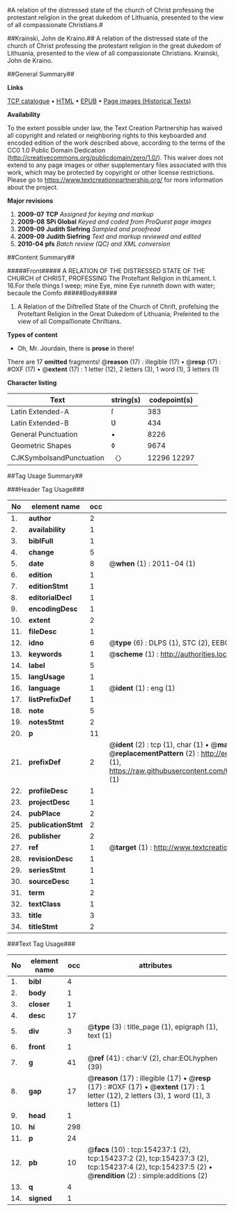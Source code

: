 #A relation of the distressed state of the church of Christ professing the protestant religion in the great dukedom of Lithuania, presented to the view of all compassionate Christians.#

##Krainski, John de Kraino.##
A relation of the distressed state of the church of Christ professing the protestant religion in the great dukedom of Lithuania, presented to the view of all compassionate Christians.
Krainski, John de Kraino.

##General Summary##

**Links**

[TCP catalogue](http://www.ota.ox.ac.uk/tcp/)  • 
[HTML](http://tei.it.ox.ac.uk/tcp/Texts-HTML/free/A87/A87831.html)  • 
[EPUB](http://tei.it.ox.ac.uk/tcp/Texts-EPUB/free/A87/A87831.epub) • 
[Page images (Historical Texts)](https://historicaltexts.jisc.ac.uk/eebo-99896362e)

**Availability**

To the extent possible under law, the Text Creation Partnership has waived all copyright and related or neighboring rights to this keyboarded and encoded edition of the work described above, according to the terms of the CC0 1.0 Public Domain Dedication (http://creativecommons.org/publicdomain/zero/1.0/). This waiver does not extend to any page images or other supplementary files associated with this work, which may be protected by copyright or other license restrictions. Please go to https://www.textcreationpartnership.org/ for more information about the project.

**Major revisions**

1. __2009-07__ __TCP__ *Assigned for keying and markup*
1. __2009-08__ __SPi Global__ *Keyed and coded from ProQuest page images*
1. __2009-09__ __Judith Siefring__ *Sampled and proofread*
1. __2009-09__ __Judith Siefring__ *Text and markup reviewed and edited*
1. __2010-04__ __pfs__ *Batch review (QC) and XML conversion*

##Content Summary##

#####Front#####
A RELATION OF THE DISTRESSED STATE OF THE CHURCH of
CHRIST, PROFESSING The Proteſtant Religion in thLament. I. 16.For theſe things I weep; mine Eye, mine Eye runneth down with
water; becauſe the Comfo
#####Body#####

1. A Relation of the Diſtreſſed State of
the Church of Chriſt, profeſsing the Proteſtant
Religion in the Great Dukedom of Lithuania; Preſented
to the view of all Compaſſionate Chriſtians.

**Types of content**

  * Oh, Mr. Jourdain, there is **prose** in there!

There are 17 **omitted** fragments! 
 @__reason__ (17) : illegible (17)  •  @__resp__ (17) : #OXF (17)  •  @__extent__ (17) : 1 letter (12), 2 letters (3), 1 word (1), 3 letters (1)

**Character listing**


|Text|string(s)|codepoint(s)|
|---|---|---|
|Latin Extended-A|ſ|383|
|Latin Extended-B|Ʋ|434|
|General Punctuation|•|8226|
|Geometric Shapes|◊|9674|
|CJKSymbolsandPunctuation|〈〉|12296 12297|

##Tag Usage Summary##

###Header Tag Usage###

|No|element name|occ|attributes|
|---|---|---|---|
|1.|__author__|2||
|2.|__availability__|1||
|3.|__biblFull__|1||
|4.|__change__|5||
|5.|__date__|8| @__when__ (1) : 2011-04 (1)|
|6.|__edition__|1||
|7.|__editionStmt__|1||
|8.|__editorialDecl__|1||
|9.|__encodingDesc__|1||
|10.|__extent__|2||
|11.|__fileDesc__|1||
|12.|__idno__|6| @__type__ (6) : DLPS (1), STC (2), EEBO-CITATION (1), PROQUEST (1), VID (1)|
|13.|__keywords__|1| @__scheme__ (1) : http://authorities.loc.gov/ (1)|
|14.|__label__|5||
|15.|__langUsage__|1||
|16.|__language__|1| @__ident__ (1) : eng (1)|
|17.|__listPrefixDef__|1||
|18.|__note__|5||
|19.|__notesStmt__|2||
|20.|__p__|11||
|21.|__prefixDef__|2| @__ident__ (2) : tcp (1), char (1)  •  @__matchPattern__ (2) : ([0-9\-]+):([0-9IVX]+) (1), (.+) (1)  •  @__replacementPattern__ (2) : http://eebo.chadwyck.com/downloadtiff?vid=$1&page=$2 (1), https://raw.githubusercontent.com/textcreationpartnership/Texts/master/tcpchars.xml#$1 (1)|
|22.|__profileDesc__|1||
|23.|__projectDesc__|1||
|24.|__pubPlace__|2||
|25.|__publicationStmt__|2||
|26.|__publisher__|2||
|27.|__ref__|1| @__target__ (1) : http://www.textcreationpartnership.org/docs/. (1)|
|28.|__revisionDesc__|1||
|29.|__seriesStmt__|1||
|30.|__sourceDesc__|1||
|31.|__term__|2||
|32.|__textClass__|1||
|33.|__title__|3||
|34.|__titleStmt__|2||


###Text Tag Usage###

|No|element name|occ|attributes|
|---|---|---|---|
|1.|__bibl__|4||
|2.|__body__|1||
|3.|__closer__|1||
|4.|__desc__|17||
|5.|__div__|3| @__type__ (3) : title_page (1), epigraph (1), text (1)|
|6.|__front__|1||
|7.|__g__|41| @__ref__ (41) : char:V (2), char:EOLhyphen (39)|
|8.|__gap__|17| @__reason__ (17) : illegible (17)  •  @__resp__ (17) : #OXF (17)  •  @__extent__ (17) : 1 letter (12), 2 letters (3), 1 word (1), 3 letters (1)|
|9.|__head__|1||
|10.|__hi__|298||
|11.|__p__|24||
|12.|__pb__|10| @__facs__ (10) : tcp:154237:1 (2), tcp:154237:2 (2), tcp:154237:3 (2), tcp:154237:4 (2), tcp:154237:5 (2)  •  @__rendition__ (2) : simple:additions (2)|
|13.|__q__|4||
|14.|__signed__|1||
